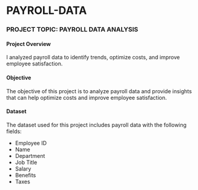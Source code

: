 # PAYROLL-DATA

### PROJECT TOPIC: PAYROLL DATA ANALYSIS

#### Project Overview
I analyzed payroll data to identify trends, optimize costs, and improve employee satisfaction.

#### Objective
The objective of this project is to analyze payroll data and provide insights that can help optimize costs and improve employee satisfaction.

#### Dataset
The dataset used for this project includes payroll data with the following fields:

- Employee ID
- Name
- Department
- Job Title
- Salary
- Benefits
- Taxes
